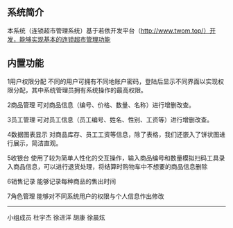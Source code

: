 ## 系统简介
本系统（连锁超市管理系统）基于若依开发平台（http://www.twom.top/）开发，能够实现基本的连锁超市管理功能
## 内置功能

1用户权限分配 不同的用户可拥有不同地账户密码，登陆后显示不同界面以实现权限分配，其中系统管理员拥有系统操作的最高权限。

2商品管理 可对商品信息（编号、价格、数量、名称）进行增删改查。

3员工管理 可对员工信息（员工编号、姓名、性别、工资等）进行增删改查。

4数据图表显示 对商品库存、员工工资等信息，除了表格，我们还嵌入了饼状图进行展示，简洁直观。

5收银台 使用了较为简单人性化的交互操作，输入商品编号和数量模拟扫码工具录入商品信息，可以进行退货处理，将结算时购物车中不想要的商品信息删除

6销售记录 能够记录每种商品的售出时间

7角色管理 能够对不同系统用户的权限与个人信息作出修改

-----------------

小组成员 杜宇杰 徐进洋 胡康 徐晨炫 
